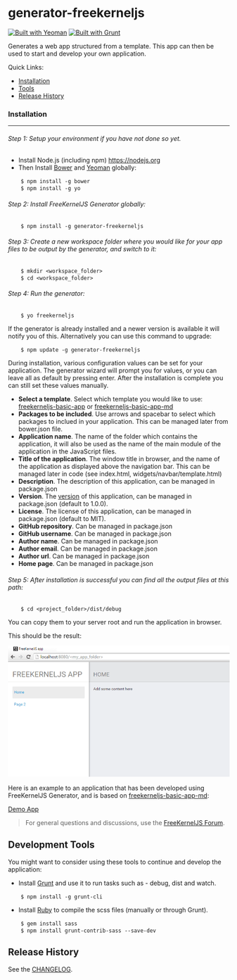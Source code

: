 # generator-freekerneljs

[![Built with Yeoman](http://pixel-cookers.github.io/built-with-badges/yeoman/yeoman-long.png)](http://yeoman.io/)
[![Built with Grunt](https://cdn.gruntjs.com/builtwith.png)](http://gruntjs.com/)

Generates a web app structured from a template.
This app can then be used to start and develop your own application.

Quick Links:
-  [Installation](#installation)
-  [Tools](#tools)
-  [Release History](#history)



### <a name="installation"></a> Installation
------------

###### Step 1: Setup your environment if you have not done so yet.
- Install Node.js (including npm) <https://nodejs.org> 
- Then Install <a href="http://bower.io/">Bower</a> and <a href="http://yeoman.io/">Yeoman</a> globally:
``` 
    $ npm install -g bower
    $ npm install -g yo
```


###### Step 2: Install FreeKernelJS Generator globally: 
``` 
    $ npm install -g generator-freekerneljs 
```

###### Step 3: Create a new workspace folder where you would like for your app files to be output by the generator, and switch to it:
```
    $ mkdir <workspace_folder>
    $ cd <workspace_folder>
```


###### Step 4: Run the generator:
``` 
    $ yo freekerneljs 
```
If the generator is already installed and a newer version is available it will notify you of this. Alternatively you can use this command to upgrade:
``` 
    $ npm update -g generator-freekerneljs 
```
During installation, various configuration values can be set for your application. 
The generator wizard will prompt you for values, or you can leave all as default by pressing enter. 
After the installation is complete you can still set these values manually.

- **Select a template**. Select which template you would like to use:  [freekerneljs-basic-app](app/templates/freekerneljs-basic-app) or [freekerneljs-basic-app-md](app/templates/freekerneljs-basic-app-md)
- **Packages to be included**. Use arrows and spacebar to select which packages to inclued in your application. This can be managed later from bower.json file.
- **Application name**. The name of the folder which contains the application, it will also be used as the name of the main module of the application in the JavaScript files.
- **Title of the application**. The window title in browser, and the name of the application as displayed above the navigation bar. This can be managed later in code (see index.html, widgets/navbar/template.html)
- **Description**. The description of this application, can be managed in package.json
- **Version**. The <a href="http://semver.org/">version</a> of this application, can be managed in package.json (default to 1.0.0).
- **License**. The license of this application, can be managed in package.json (default to MIT).
- **GitHub repository**. Can be managed in package.json
- **GitHub username**. Can be managed in package.json
- **Author name**. Can be managed in package.json
- **Author email**. Can be managed in package.json
- **Author url**. Can be managed in package.json
- **Home page**. Can be managed in package.json


###### Step 5: After installation is successful you can find all the output files at this path:
``` 
    $ cd <project_folder>/dist/debug
```
You can copy them to your server root and run the application in browser.

This should be the result:


<img src="docs/images/Clipboard01.png">

Here is an example to an application that has been developed using FreeKernelJS Generator, and is based on [freekerneljs-basic-app-md](app/templates/freekerneljs-basic-app-md):

<a href="https://github.com/FreeKernelJS/demos/tree/master/freekerneljs-demo-app">Demo App</a>


> For general questions and discussions, use the
  [FreeKernelJS Forum](http://www.forum.freekerneljs.org/).


<a name="tools"></a> Development Tools
-----------------
You might want to consider using these tools to continue and develop the application:
- Install <a href="http://gruntjs.com/">Grunt</a> and use it to run tasks such as - debug, dist and watch.
``` 
    $ npm install -g grunt-cli
```
- Install <a href="https://www.ruby-lang.org/en/">Ruby</a> to compile the scss files (manually or through Grunt). 
``` 
    $ gem install sass
    $ npm install grunt-contrib-sass --save-dev
```


<a name="history"></a> Release History
----------------
See the [CHANGELOG](CHANGELOG.md).
